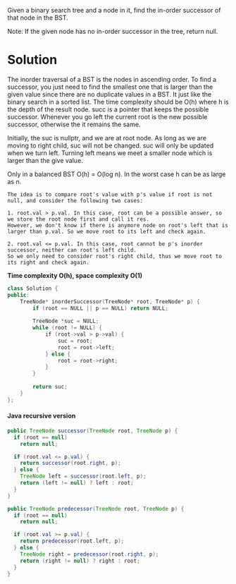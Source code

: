 Given a binary search tree and a node in it, find the in-order successor of that node in the BST.

Note: If the given node has no in-order successor in the tree, return null.

# Solution

The inorder traversal of a BST is the nodes in ascending order. To find a successor, you just need to find the smallest one that is larger than the given value since there are no duplicate values in a BST. It just like the binary search in a sorted list. The time complexity should be O(h) where h is the depth of the result node. succ is a pointer that keeps the possible successor. Whenever you go left the current root is the new possible successor, otherwise the it remains the same.

Initially, the suc is nullptr, and we are at root node. As long as we are moving to right child, suc will not be changed. suc will only be updated when we turn left. Turning left means we meet a smaller node which is larger than the give value. 

Only in a balanced BST O(h) = O(log n). In the worst case h can be as large as n.

```
The idea is to compare root's value with p's value if root is not null, and consider the following two cases:

1. root.val > p.val. In this case, root can be a possible answer, so we store the root node first and call it res. 
However, we don't know if there is anymore node on root's left that is larger than p.val. So we move root to its left and check again.

2. root.val <= p.val. In this case, root cannot be p's inorder successor, neither can root's left child. 
So we only need to consider root's right child, thus we move root to its right and check again.
```

__Time complexity O(h), space complexity O(1)__

```cpp
class Solution {
public:
    TreeNode* inorderSuccessor(TreeNode* root, TreeNode* p) {
        if (root == NULL || p == NULL) return NULL;
        
        TreeNode *suc = NULL;
        while (root != NULL) {
            if (root->val > p->val) {
                suc = root;
                root = root->left;
            } else {
                root = root->right;
            }
        }
        
        return suc;
    }
};
```


#### Java recursive version

```java
public TreeNode successor(TreeNode root, TreeNode p) {
  if (root == null)
    return null;

  if (root.val <= p.val) {
    return successor(root.right, p);
  } else {
    TreeNode left = successor(root.left, p);
    return (left != null) ? left : root;
  }
}
```

```java
public TreeNode predecessor(TreeNode root, TreeNode p) {
  if (root == null)
    return null;

  if (root.val >= p.val) {
    return predecessor(root.left, p);
  } else {
    TreeNode right = predecessor(root.right, p);
    return (right != null) ? right : root;
  }
}
```
